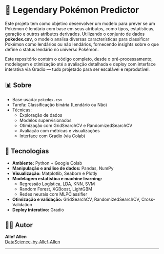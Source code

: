 # 🔮 Legendary Pokémon Predictor

Este projeto tem como objetivo desenvolver um modelo para prever se um Pokémon é lendário com base em seus atributos, como tipos, estatísticas, geração e outros atributos derivados. Utilizando o conjunto de dados **pokedex.csv**, o modelo analisa diversas características para classificar Pokémon como lendários ou não lendários, fornecendo insights sobre o que define o status lendário no universo Pokémon.

Este repositório contém o código completo, desde o pré-processamento, modelagem e otimização até a avaliação detalhada e deploy com interface interativa via Gradio — tudo projetado para ser escalável e reprodutível.

## 📊 Sobre

- Base usada: `pokedex.csv`
- Tarefa: Classificação binária (Lendário ou Não)
- Técnicas:
  - Exploração de dados
  - Modelos supervisionados
  - Otimização com GridSearchCV e RandomizedSearchCV
  - Avaliação com métricas e visualizações
  - Interface com Gradio (via Colab)

## 🧪 Tecnologias
- **Ambiente:** Python + Google Colab
- **Manipulação e análise de dados:** Pandas, NumPy
- **Visualização:** Matplotlib, Seaborn e Plotly
- **Modelagem estatística e machine learning:** 
  - Regressão Logística, LDA, KNN, SVM
  - Random Forest, XGBoost, LightGBM
  - Redes neurais com MLPClassifier
- **Otimização e validação:** GridSearchCV, RandomizedSearchCV, Cross-Validation
- **Deploy interativo:** Gradio

## 👨‍💻 Autor

**Allef Allen**  
[DataScience-by-Allef-Allen](https://github.com/DataScience-by-Allef-Allen)

---
